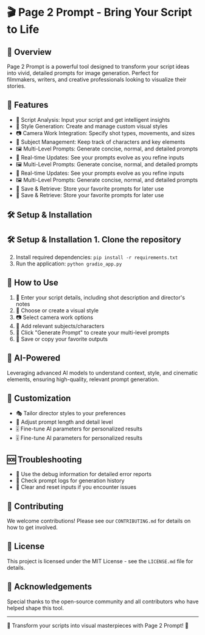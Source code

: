 # 🎬 Page 2 Prompt - Bring Your Script to Life

 ## 🌟 Overview
 Page 2 Prompt is a powerful tool designed to transform your script ideas into vivid, detailed prompts for image generation. Perfect for   
 filmmakers, writers, and creative professionals looking to visualize their stories.

 ## 🚀 Features

 - 📝 Script Analysis: Input your script and get intelligent insights
 - 🎨 Style Generation: Create and manage custom visual styles
 - 📷 Camera Work Integration: Specify shot types, movements, and sizes
 - 👥 Subject Management: Keep track of characters and key elements
 - 🖼️  Multi-Level Prompts: Generate concise, normal, and detailed prompts                                                                  
 - 🔄 Real-time Updates: See your prompts evolve as you refine inputs
 - 🖼️  Multi-Level Prompts: Generate concise, normal, and detailed prompts                                                                  
 - 🔄 Real-time Updates: See your prompts evolve as you refine inputs
 - 🖼️  Multi-Level Prompts: Generate concise, normal, and detailed prompts                                                                  
 - 💾 Save & Retrieve: Store your favorite prompts for later use                                                                           
 - 💾 Save & Retrieve: Store your favorite prompts for later use                                                                           

                                                                                                                                           
 ## 🛠️ Setup & Installation                                                                                                                 


 ## 🛠️ Setup & Installation                                                                                                                  1. Clone the repository
 2. Install required dependencies: `pip install -r requirements.txt`
 3. Run the application: `python gradio_app.py`

 ## 🎯 How to Use

 1. 📝 Enter your script details, including shot description and director's notes
 2. 🎨 Choose or create a visual style
 3. 📷 Select camera work options
 4. 👥 Add relevant subjects/characters
 5. 🚀 Click "Generate Prompt" to create your multi-level prompts
 6. 💾 Save or copy your favorite outputs

 ## 🧠 AI-Powered

 Leveraging advanced AI models to understand context, style, and cinematic elements, ensuring high-quality, relevant prompt generation.    

 ## 🔧 Customization

 - 🎭 Tailor director styles to your preferences
 - 📏 Adjust prompt length and detail level
 - 🎚️  Fine-tune AI parameters for personalized results                                                                                                                                                                                                                               
 - 🎚️  Fine-tune AI parameters for personalized results                                                                                     

 ## 🆘 Troubleshooting

 - 🐛 Use the debug information for detailed error reports
 - 📜 Check prompt logs for generation history
 - 🔄 Clear and reset inputs if you encounter issues

 ## 🤝 Contributing

 We welcome contributions! Please see our `CONTRIBUTING.md` for details on how to get involved.

 ## 📄 License

 This project is licensed under the MIT License - see the `LICENSE.md` file for details.

 ## 🙏 Acknowledgements

 Special thanks to the open-source community and all contributors who have helped shape this tool.

 ---

 🌟 Transform your scripts into visual masterpieces with Page 2 Prompt! 🌟
